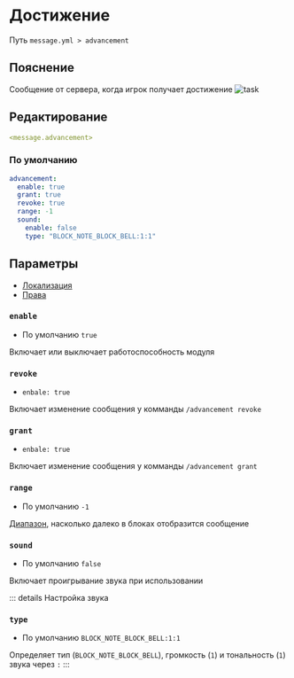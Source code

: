 # Достижение
Путь `message.yml > advancement`

## Пояснение
Сообщение от сервера, когда игрок получает достижение
![task](/task.png)

## Редактирование
```yaml
<message.advancement>
```

### По умолчанию
```yaml
advancement:
  enable: true
  grant: true
  revoke: true
  range: -1
  sound:
    enable: false
    type: "BLOCK_NOTE_BLOCK_BELL:1:1"
```

## Параметры

- [Локализация](/ru/localizations/ru_ru/message/advancement/)
- [Права](/ru/permission/message/advancement/)

### `enable`
- По умолчанию `true`

Включает или выключает работоспособность модуля

### `revoke`
- `enbale: true`

Включает изменение сообщения у комманды `/advancement revoke`

### `grant`
- `enbale: true`

Включает изменение сообщения у комманды `/advancement grant`

### `range`
- По умолчанию `-1`

[Диапазон](#виды-диапазонов), насколько далеко в блоках отобразится сообщение

### `sound`
- По умолчанию `false`

Включает проигрывание звука при использовании

::: details Настройка звука
### `type`
- По умолчанию `BLOCK_NOTE_BLOCK_BELL:1:1`

Определяет тип (`BLOCK_NOTE_BLOCK_BELL`), громкость (`1`) и тональность (`1`) звука через `:`
:::

<!--@include: @/ru/parts/range.md-->
